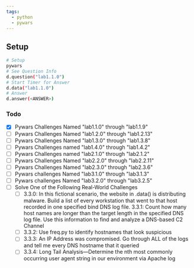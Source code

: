 ```yaml
---
tags:
  - python
  - pywars
---
```


## Setup

```bash
# Setup
pywars
# See Question Info
d.question("lab1.1.0")
# Start Timer for Answer
d.data("lab1.1.0")
# Answer
d.answer(<ANSWER>)
```

### Todo

- [x] Pywars Challenges Named "lab1.1.0" through "lab1.1.9"
- [ ] Pywars Challenges Named "lab1.2.0" through "lab1.2.13"
- [ ] Pywars Challenges Named "lab1.3.0" through "lab1.3.8"
- [ ] Pywars Challenges named "lab1.4.0" through "lab1.4.2"
- [ ] Pywars Challenges named "lab2.1.0" through "lab2.1.2"
- [ ] Pywars Challenges Named "lab2.2.0" through "lab2.2.11"
- [ ] Pywars Challenges Named "lab2.3.0" through "lab2.3.6"
- [ ] Pywars challenges Named "lab3.1.0" through "lab3.1.3"
- [ ] Pywars challenges Named "lab3.2.0" through "lab3.2.5"
- [ ] Solve One of the Following Real-World Challenges
    - [ ] 3.3.0: In this fictional scenario, the website in .data() is distributing malware. Build a list of every workstation that went to that host recorded in one specified bind DNS log file. 3.3.1: Count how many host names are longer than the target length in the specified DNS log file. Use this information to find and analyze a DNS-based C2 Channel
    - [ ] 3.3.2: Use freq.py to identify hostnames that look suspicious
    - [ ] 3.3.3: An IP Address was compromised. Go through ALL of the logs and tell me every DNS hostname that it queried
    - [ ] 3.3.4: Long Tail Analysis—Determine the nth most commonly occurring user agent string in our environment via Apache log
